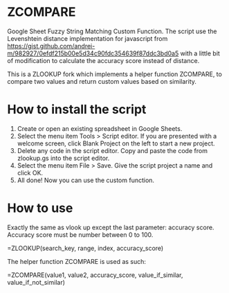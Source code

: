 # ZCOMPARE

Google Sheet Fuzzy String Matching Custom Function. The script use the Levenshtein distance implementation for javascript from https://gist.github.com/andrei-m/982927/0efdf215b00e5d34c90fdc354639f87ddc3bd0a5 with a little bit of modification to calculate the accuracy score instead of distance.

This is a ZLOOKUP fork which implements a helper function ZCOMPARE, to compare two values and return custom values based on similarity.

# How to install the script

1. Create or open an existing spreadsheet in Google Sheets.
2. Select the menu item Tools > Script editor. If you are presented with a welcome screen, click Blank Project on the left to start a new project.
3. Delete any code in the script editor. Copy and paste the code from zlookup.gs into the script editor.
4. Select the menu item File > Save. Give the script project a name and click OK.
5. All done! Now you can use the custom function.

# How to use

Exactly the same as vlook up except the last parameter: accuracy score. Accuracy score must be number between 0 to 100.

=ZLOOKUP(search_key, range, index, accuracy_score)

The helper function ZCOMPARE is used as such:

=ZCOMPARE(value1, value2, accuracy_score, value_if_similar, value_if_not_similar)
